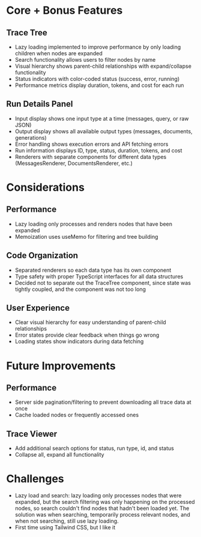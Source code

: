 # Core + Bonus Features

## Trace Tree
- Lazy loading implemented to improve performance by only loading children when nodes are expanded
- Search functionality allows users to filter nodes by name
- Visual hierarchy shows parent-child relationships with expand/collapse functionality
- Status indicators with color-coded status (success, error, running)
- Performance metrics display duration, tokens, and cost for each run

## Run Details Panel
- Input display shows one input type at a time (messages, query, or raw JSON)
- Output display shows all available output types (messages, documents, generations)
- Error handling shows execution errors and API fetching errors
- Run information displays ID, type, status, duration, tokens, and cost
- Renderers with separate components for different data types (MessagesRenderer, DocumentsRenderer, etc.)

# Considerations

## Performance 
- Lazy loading only processes and renders nodes that have been expanded
- Memoization uses useMemo for filtering and tree building

## Code Organization
- Separated renderers so each data type has its own component
- Type safety with proper TypeScript interfaces for all data structures
- Decided not to separate out the TraceTree component, since state was tightly coupled, and the component was not too long

## User Experience
- Clear visual hierarchy for easy understanding of parent-child relationships
- Error states provide clear feedback when things go wrong
- Loading states show indicators during data fetching

# Future Improvements

## Performance
- Server side pagination/filtering to prevent downloading all trace data at once
- Cache loaded nodes or frequently accessed ones

## Trace Viewer
- Add additional search options for status, run type, id, and status
- Collapse all, expand all functionality

# Challenges
- Lazy load and search: lazy loading only processes nodes that were expanded, but the search filtering was only happening on the processed nodes, so search couldn't find nodes that hadn't been loaded yet. The solution was when searching, temporarily process relevant nodes, and when not searching, still use lazy loading.
- First time using Tailwind CSS, but I like it

